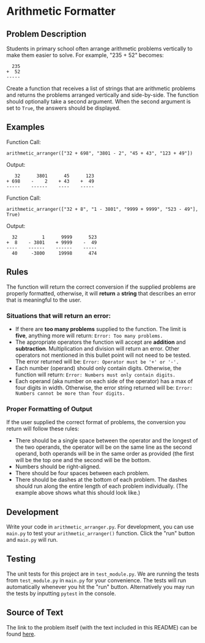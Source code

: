 # Arithmetic Formatter

## Problem Description

Students in primary school often arrange arithmetic problems vertically to make them easier to solve. For example, "235 + 52" becomes:

```
  235
+  52
-----
```

Create a function that receives a list of strings that are arithmetic problems and returns the problems arranged vertically and side-by-side. The function should optionally take a second argument. When the second argument is set to `True`, the answers should be displayed.

## Examples

Function Call:

`arithmetic_arranger(["32 + 698", "3801 - 2", "45 + 43", "123 + 49"])`

Output:

```
   32      3801      45      123
+ 698    -    2    + 43    +  49
-----    ------    ----    -----
```

Function Call:

`arithmetic_arranger(["32 + 8", "1 - 3801", "9999 + 9999", "523 - 49"], True)`

Output:

```
  32         1      9999      523
+  8    - 3801    + 9999    -  49
----    ------    ------    -----
  40     -3800     19998      474
```

## Rules

The function will return the correct conversion if the supplied problems are properly formatted, otherwise, it will **return** a **string** that describes an error that is meaningful to the user.

### Situations that will return an error:

- If there are **too many problems** supplied to the function. The limit is **five**, anything more will return: `Error: Too many problems.`
- The appropriate operators the function will accept are **addition** and **subtraction**. Multiplication and division will return an error. Other operators not mentioned in this bullet point will not need to be tested. The error returned will be: `Error: Operator must be '+' or '-'.`
- Each number (operand) should only contain digits. Otherwise, the function will return: `Error: Numbers must only contain digits.`
- Each operand (aka number on each side of the operator) has a max of four digits in width. Otherwise, the error string returned will be: `Error: Numbers cannot be more than four digits.`

### Proper Formatting of Output

If the user supplied the correct format of problems, the conversion you return will follow these rules:

- There should be a single space between the operator and the longest of the two operands, the operator will be on the same line as the second operand, both operands will be in the same order as provided (the first will be the top one and the second will be the bottom.
- Numbers should be right-aligned.
- There should be four spaces between each problem.
- There should be dashes at the bottom of each problem. The dashes should run along the entire length of each problem individually. (The example above shows what this should look like.)

## Development

Write your code in `arithmetic_arranger.py`. For development, you can use `main.py` to test your `arithmetic_arranger()` function. Click the "run" button and `main.py` will run.

## Testing

The unit tests for this project are in `test_module.py`. We are running the tests from `test_module.py` in `main.py` for your convenience. The tests will run automatically whenever you hit the "run" button. Alternatively you may run the tests by inputting `pytest` in the console.

## Source of Text

The link to the problem itself (with the text included in this README) can be found [here](https://www.freecodecamp.org/learn/scientific-computing-with-python/scientific-computing-with-python-projects/arithmetic-formatter).
